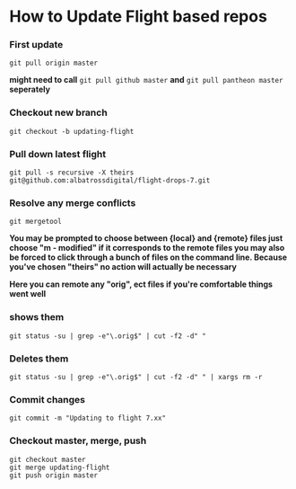 # How to Update Flight based repos

### First update 

`git pull origin master`

**might need to call**
`git pull github master`
**and**
`git pull pantheon master`
**seperately**


### Checkout new branch

`git checkout -b updating-flight`


### Pull down latest flight

`git pull -s recursive -X theirs git@github.com:albatrossdigital/flight-drops-7.git`


### Resolve any merge conflicts

`git mergetool`


**You may be prompted to choose between {local} and {remote} files just choose "m - modified" if it corresponds to the remote files you may also be forced to click through a bunch of files on the command line.  Because you've chosen "theirs" no action will actually be necessary**

**Here you can remote any "orig", ect files if you're comfortable things went well**

### shows them 

`git status -su | grep -e"\.orig$" | cut -f2 -d" "`


### Deletes them

`git status -su | grep -e"\.orig$" | cut -f2 -d" " | xargs rm -r`


### Commit changes

`git commit -m "Updating to flight 7.xx"`


### Checkout master, merge, push

```
git checkout master
git merge updating-flight
git push origin master
```
